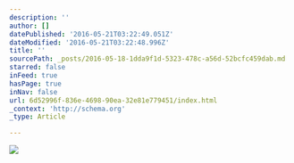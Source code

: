 ```yaml
---
description: ''
author: []
datePublished: '2016-05-21T03:22:49.051Z'
dateModified: '2016-05-21T03:22:48.996Z'
title: ''
sourcePath: _posts/2016-05-18-1dda9f1d-5323-478c-a56d-52bcfc459dab.md
starred: false
inFeed: true
hasPage: true
inNav: false
url: 6d52996f-836e-4698-90ea-32e81e779451/index.html
_context: 'http://schema.org'
_type: Article

---
```

![](https://the-grid-user-content.s3-us-west-2.amazonaws.com/5caafe90-aa35-45af-9510-b2e460b5bd88.jpg)